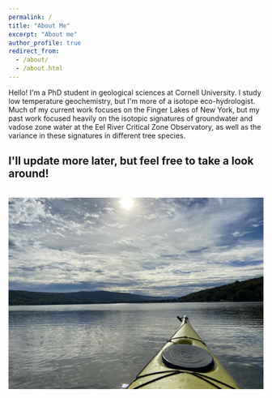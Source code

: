 ```yaml
---
permalink: /
title: "About Me"
excerpt: "About me"
author_profile: true
redirect_from: 
  - /about/
  - /about.html
---
```


Hello! I'm a PhD student in geological sciences at Cornell University. I study low temperature geochemistry, but I'm more of a isotope eco-hydrologist. Much of my current work focuses on the Finger Lakes of New York, but my past work focused heavily on the isotopic signatures of groundwater and vadose zone water at the Eel River Critical Zone Observatory, as well as the variance in these signatures in different tree species. 

I'll update more later, but feel free to take a look around!
---
<br/><img src='/images/IMG_0666.JPG'>